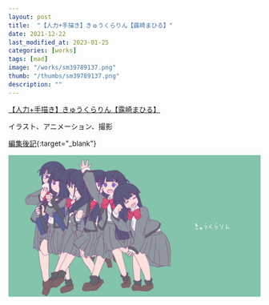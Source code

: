 ```yaml
---
layout: post
title:  "【人力+手描き】きゅうくらりん【露崎まひる】"
date: 2021-12-22
last_modified_at: 2023-01-25
categories: [works]
tags: [mad]
image: "/works/sm39789137.png"
thumb: "/thumbs/sm39789137.png"
description: ""
---
```


<script type="application/javascript" src="https://embed.nicovideo.jp/watch/sm39789137/script?w=640&h=360"></script><noscript><a href="https://www.nicovideo.jp/watch/sm39789137">【人力+手描き】きゅうくらりん【露崎まひる】</a></noscript>

イラスト、アニメーション、撮影

[編集後記](https://note.com/sehatakuro/n/na6f3747032e6){:target="_blank"}

![Alt text](/works/sm39789137.png)